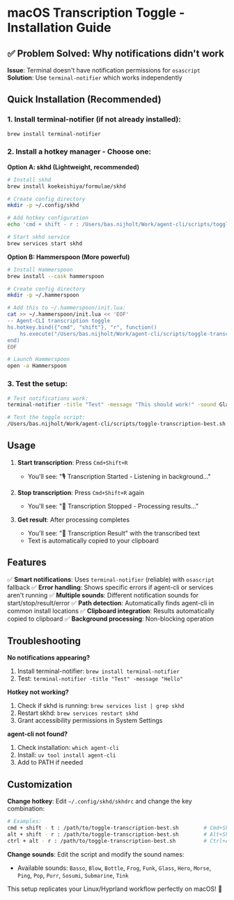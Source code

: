 # macOS Transcription Toggle - Installation Guide

## ✅ Problem Solved: Why notifications didn't work

**Issue**: Terminal doesn't have notification permissions for `osascript`
**Solution**: Use `terminal-notifier` which works independently

## Quick Installation (Recommended)

### 1. Install terminal-notifier (if not already installed):
```bash
brew install terminal-notifier
```

### 2. Install a hotkey manager - Choose one:

**Option A: skhd (Lightweight, recommended)**
```bash
# Install skhd
brew install koekeishiya/formulae/skhd

# Create config directory
mkdir -p ~/.config/skhd

# Add hotkey configuration
echo 'cmd + shift - r : /Users/bas.nijholt/Work/agent-cli/scripts/toggle-transcription-best.sh' >> ~/.config/skhd/skhdrc

# Start skhd service
brew services start skhd
```

**Option B: Hammerspoon (More powerful)**
```bash
# Install Hammerspoon
brew install --cask hammerspoon

# Create config directory
mkdir -p ~/.hammerspoon

# Add this to ~/.hammerspoon/init.lua:
cat >> ~/.hammerspoon/init.lua << 'EOF'
-- Agent-CLI transcription toggle
hs.hotkey.bind({"cmd", "shift"}, "r", function()
    hs.execute("/Users/bas.nijholt/Work/agent-cli/scripts/toggle-transcription-best.sh")
end)
EOF

# Launch Hammerspoon
open -a Hammerspoon
```

### 3. Test the setup:
```bash
# Test notifications work:
terminal-notifier -title "Test" -message "This should work!" -sound Glass

# Test the toggle script:
/Users/bas.nijholt/Work/agent-cli/scripts/toggle-transcription-best.sh
```

## Usage

1. **Start transcription**: Press `Cmd+Shift+R`
   - You'll see: "🎙️ Transcription Started - Listening in background..."

2. **Stop transcription**: Press `Cmd+Shift+R` again
   - You'll see: "🛑 Transcription Stopped - Processing results..."

3. **Get result**: After processing completes
   - You'll see: "📄 Transcription Result" with the transcribed text
   - Text is automatically copied to your clipboard

## Features

✅ **Smart notifications**: Uses `terminal-notifier` (reliable) with `osascript` fallback
✅ **Error handling**: Shows specific errors if agent-cli or services aren't running
✅ **Multiple sounds**: Different notification sounds for start/stop/result/error
✅ **Path detection**: Automatically finds agent-cli in common install locations
✅ **Clipboard integration**: Results automatically copied to clipboard
✅ **Background processing**: Non-blocking operation

## Troubleshooting

**No notifications appearing?**
1. Install terminal-notifier: `brew install terminal-notifier`
2. Test: `terminal-notifier -title "Test" -message "Hello"`

**Hotkey not working?**
1. Check if skhd is running: `brew services list | grep skhd`
2. Restart skhd: `brew services restart skhd`
3. Grant accessibility permissions in System Settings

**agent-cli not found?**
1. Check installation: `which agent-cli`
2. Install: `uv tool install agent-cli`
3. Add to PATH if needed

## Customization

**Change hotkey**: Edit `~/.config/skhd/skhdrc` and change the key combination:
```bash
# Examples:
cmd + shift - t : /path/to/toggle-transcription-best.sh        # Cmd+Shift+T
alt + shift - r : /path/to/toggle-transcription-best.sh        # Alt+Shift+R
ctrl + alt - r : /path/to/toggle-transcription-best.sh         # Ctrl+Alt+R
```

**Change sounds**: Edit the script and modify the sound names:
- Available sounds: `Basso`, `Blow`, `Bottle`, `Frog`, `Funk`, `Glass`, `Hero`, `Morse`, `Ping`, `Pop`, `Purr`, `Sosumi`, `Submarine`, `Tink`

This setup replicates your Linux/Hyprland workflow perfectly on macOS! 🎉
